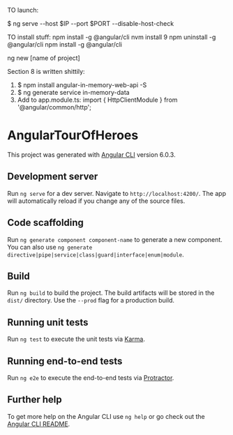 TO launch:

$ ng serve --host $IP --port $PORT --disable-host-check

TO install stuff:
npm install -g @angular/cli
nvm install 9
npm uninstall -g @angular/cli
npm install -g @angular/cli

ng new [name of project]

Section 8 is written shittily:

1) $ npm install angular-in-memory-web-api -S
2) $ ng generate service in-memory-data
3) Add to app.module.ts:
import { HttpClientModule } from '@angular/common/http';

# AngularTourOfHeroes



This project was generated with [Angular CLI](https://github.com/angular/angular-cli) version 6.0.3.

## Development server

Run `ng serve` for a dev server. Navigate to `http://localhost:4200/`. The app will automatically reload if you change any of the source files.

## Code scaffolding

Run `ng generate component component-name` to generate a new component. You can also use `ng generate directive|pipe|service|class|guard|interface|enum|module`.

## Build

Run `ng build` to build the project. The build artifacts will be stored in the `dist/` directory. Use the `--prod` flag for a production build.

## Running unit tests

Run `ng test` to execute the unit tests via [Karma](https://karma-runner.github.io).

## Running end-to-end tests

Run `ng e2e` to execute the end-to-end tests via [Protractor](http://www.protractortest.org/).

## Further help

To get more help on the Angular CLI use `ng help` or go check out the [Angular CLI README](https://github.com/angular/angular-cli/blob/master/README.md).

